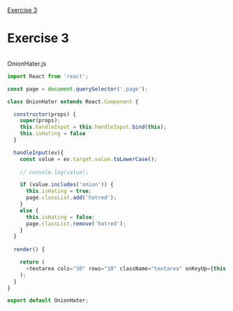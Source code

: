 [Exercise 3](https://books.adalab.es/materiales-front-end-l/modulo-3-react/3_4_eventos_react#ejercicio-3)

# Exercise 3

![]()

OnionHater.js
```javaScript
import React from 'react';

const page = document.querySelector('.page');

class OnionHater extends React.Component {

  constructor(props) {
    super(props);
    this.handleInput = this.handleInput.bind(this);
    this.isHating = false
  }

  handleInput(ev){
    const value = ev.target.value.toLowerCase();
    
    // console.log(value);

    if (value.includes('onion')) {
      this.isHating = true;
      page.classList.add('hatred');
    }
    else {
      this.isHating = false;
      page.classList.remove('hatred');
    }
  }
  
  render() {

    return (
      <textarea cols="30" rows="10" className="textarea" onKeyUp={this.handleInput}></textarea>
    );
  }
}

export default OnionHater;
```



